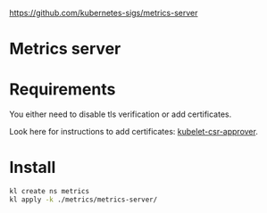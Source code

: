 
https://github.com/kubernetes-sigs/metrics-server

# Metrics server

# Requirements

You either need to disable tls verification or add certificates.

Look here for instructions to add certificates: [kubelet-csr-approver](../kubelet-csr-approver/).

# Install

```bash
kl create ns metrics
kl apply -k ./metrics/metrics-server/
```
